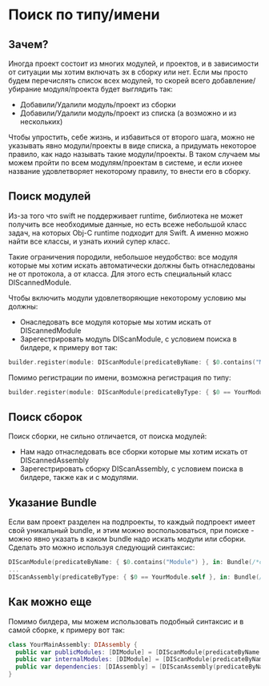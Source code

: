 # Поиск по типу/имени

## Зачем?
Иногда проект состоит из многих модулей, и проектов, и в зависимости от ситуации мы хотим включать эх в сборку или нет. Если мы просто будем перечислять список всех модулей, то скорей всего добавление/убирание модуля/проекта будет выглядить так:
* Добавили/Удалили модуль/проект из сборки
* Добавили/Удалили модуль/проект из списка (а возможно и из нескольких)

Чтобы упростить, себе жизнь, и избавиться от второго шага, можно не указывать явно модули/проекты в виде списка, а придумать некоторое правило, как надо называть такие модули/проекты. В таком случаем мы можем пройти по всем модулям/проектам в системе, и если ихнее название удовлетворяет некоторому правилу, то внести его в сборку.

## Поиск модулей
Из-за того что swift не поддерживает runtime, библиотека не может получить все необходимые данные, но есть всеже небольшой класс задач, на которых Obj-C runtime подходит для Swift. А именно можно найти все классы, и узнать ихний супер класс.

Такие ограничения породили, небольшое неудобство: все модуля которые мы хотим искать автоматически должны быть отнаследованы не от протокола, а от класса. Для этого есть специальный класс DIScannedModule.

Чтобы включить модули удовлетворяющие некоторому условию мы должны:
* Онаследовать все модуля которые мы хотим искать от DIScannedModule
* Зарегестрировать модуль DIScanModule, с условием поиска в билдере, к примеру вот так:
```swift
builder.register(module: DIScanModule(predicateByName: { $0.contains("Module") }))
```

Помимо регистрации по имени, возможна регистрация по типу:
```swift
builder.register(module: DIScanModule(predicateByType: { $0 == YourModule.self }))
```

## Поиск сборок
Поиск сборки, не сильно отличается, от поиска модулей:
* Нам надо отнаследовать все сборки которые мы хотим искать от DIScannedAssembly
* Зарегестрировать сборку DIScanAssembly, с условием поиска в билдере, также как и с модулями.

## Указание Bundle
Если вам проект разделен на подпроекты, то каждый подпроект имеет свой уникальный bundle, и этим можно воспользоваться, при поиске - можно явно указать в каком bundle надо искать модули или сборки. Сделать это можно используя следующий синтаксис:
```swift
DIScanModule(predicateByName: { $0.contains("Module") }, in: Bundle(/*create*/))
...
DIScanAssembly(predicateByType: { $0 == YourModule.self }, in: Bundle(/*create*/))
```

## Как можно еще
Помимо билдера, мы можем использовать подобный синтаксис и в самой сборке, к примеру вот так:
```swift
class YourMainAssembly: DIAssembly {
  public var publicModules: [DIModule] = [DIScanModule(predicateByName: { $0.contains("PublicModule") })]
  public var internalModules: [DIModule] = [DIScanModule(predicateByName: { $0.contains("InternalModule") })]
  public var dependencies: [DIAssembly] = [DIScanAssembly(predicateByName: { $0.contains("Assembly") })]
}
```
